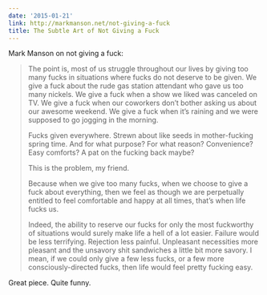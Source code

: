 ```yaml
---
date: '2015-01-21'
link: http://markmanson.net/not-giving-a-fuck
title: The Subtle Art of Not Giving a Fuck
---
```


Mark Manson on not giving a fuck:

>The point is, most of us struggle throughout our lives by giving too many fucks in situations where fucks do not deserve to be given. We give a fuck about the rude gas station attendant who gave us too many nickels. We give a fuck when a show we liked was canceled on TV. We give a fuck when our coworkers don’t bother asking us about our awesome weekend. We give a fuck when it’s raining and we were supposed to go jogging in the morning.
>
>Fucks given everywhere. Strewn about like seeds in mother-fucking spring time. And for what purpose? For what reason? Convenience? Easy comforts? A pat on the fucking back maybe?
>
>This is the problem, my friend.
>
>Because when we give too many fucks, when we choose to give a fuck about everything, then we feel as though we are perpetually entitled to feel comfortable and happy at all times, that’s when life fucks us.
>
>Indeed, the ability to reserve our fucks for only the most fuckworthy of situations would surely make life a hell of a lot easier. Failure would be less terrifying. Rejection less painful. Unpleasant necessities more pleasant and the unsavory shit sandwiches a little bit more savory. I mean, if we could only give a few less fucks, or a few more consciously-directed fucks, then life would feel pretty fucking easy.

Great piece. Quite funny.
